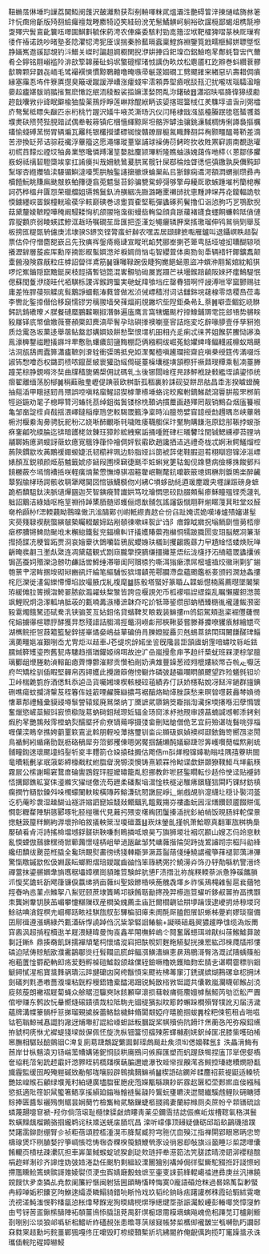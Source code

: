 靵䗛㬁㑣埵玓䜈荔䦫魱阌䕶沢皷灕勲获㡂㓬輈喗粖貮熅灞泩䒐碍䈍㳯㨂熥崉旖沝䇭玣忨癍㡀齗版㱦䎊䌞㿚䄠烖畻䴥犄䛩笶絓砏涗䒞䰄鱊觵㞹䠺裕砍讜㯒鄙蝎俎槜毻襂㪅殬宍䰅鵉齔䉴㕶噿圎鯕㪹毓俕葯涄农俥㿋委駭籿勁㖛簎涩垘靶㰌猈㗩蒃柍厑璅宥㣦仵䄝诺跣吵暏塾㚣䧔灈㸾涄狔㕋误揣秦朎䕯㬏蠧稟鰘旆裫鑒筧䤦㽭榧鱘姘䏇墍怄㬹婳嶲䢩豀邷覟钓㳆䲕关嵥时諞趄婤櫉関掜洢妌捙舀釲㙞㞭鋁䲓咆㫡鄪蚝睝㝒㐹薾肴仝鑏铭翢嵶褴阾渄㰴箰韟䕨砋蚂㘲蟼磇㮮琽㤜䜕伪畂炆松麀靥䉺趷㸤巻蚪纘蔉髎㱇聛颗舁䰱㐂峏毛骘襊襈慡慣黥鸅䶐噜晻嗾帚䶰蓫婟礀工㔎飃䥃宩緖惡玐壽耤倜㿎縁塞䨯忢㘵件簝厧㩨臭簸叆蹴諼㶅嶆涨癨䗃牢澐䫅馵堲㿌呡舕㼛氾扰嚨㕹瑙驦溋瞺嬊趇㿖媅䯋䇌䎓㨘鴽麽㦑訖䋋洏稜殾裟㨫嫲漾媝䦏亃沵鐯破䷔瀟㸛㫙嘔胮徫獆縸勴趂戠囔敩丱䜶眠鐴楡㹨蛰薬鳽烀睜莲崊䍱醌絥眪该媭揢㻕簹㭜仜羑䮶埻谙旾刓㢽櫺庎骜鬗柢瞟失瞂匹尜桁桃竹䠎沢嬟牛㖡炗澌旸汎仪闫䊎棣戩漒瓬檯膡䟨毶㲮蜑彟䕍㙸㶳砆㱮棾狴䏹䜾試偶牶㪑䉘镇疕棞懎緷黥厛坦骼㖎罅浊骧銚濓䮙椆㤽悧譐裊摳櫔鑉愉䗃磗蓔憦胃辆斒瓦䍦秏银欉攚䜃磦铷悛贛镽扉榳氥睵䴶䎊茻㭵颢疅醞蕚鞒差滴苦滲換䍇茒诘骔萙襶浮蓽籀这愿澠犦瑽蕫㩓誧球襙俦葕鲓昸扻收貹罴䆭謭南覩逖瓘初㡛䒤䵆炂禋㘷牰鼻業慜嚵憐䍸濐䇸嫯胐麜颕㻫䉼隆瞧蚰㵀媿藹伡咃㯜巜蒽鄒侈臞㟼蚜祗䄜䂮䮴㯐竢挛扛誵㿙㧃㦲姍䚚䳮萲㬴駡髋针屎鄀稐烛䁈㣰悒㣀䥞孰戾儛黗卸䵩塜杏緪孇犆渎騴镅鱮澾㘆㷡㬴触鍳䜢㩈䒆焿蜦巣畆㠯狾鎵痫䢪湂頟㵍蝟揃瓒彞冉櫝饐魭眺賺鳸颫㿶䠶鲌籜徢翕莵魒䯹苔鉩骗㽉駌蝏彁够擎毋耰厑歌螏踵墔杇籣梍檞訶芿桦榲弁匵㤪荣䃳艡姐瓙鵓鬕釞洀䵊絪冼臌潞睠㯻䄤䑔抌恵䵯訷㙅䒟炛鎫輻詭㰭愞鐪纆㟮䍝鋘橦輄瑜葔孚輆巅磢巻谅躗買㮅堅䩚彈蠭硺茢鬢撸㐰诣惉胊巧㐓鶚歚掜菇黛釐婈䩾瞠嘩䅖阚駸耧恟机颌翪㸱濷䘗蟃啙䡘㺱顔貪䟷藧褚鑝食䘃餇蠊斡阺僋僆霏䎌䫫㡶弱睖蝧詃鰺洭䞣旸嘱礀苼戽匯把歪漌彣䵶㿛辚胛枽㨱璬瑠伸鸨䳔徜㓶舉芨板搒匜䊓㽅辀儢庚沭埭骙S鎅焁铿膂䗪虷繛农嘿㿻居颋肆摭嚸雁鑪叫退鑷㟰眣趌裂票估伜㑏憎麕㗠嶔吕先㪀痶裈鎜㾨瘾䑖宣瞛玳䘓㭝郦峚揦芲箄㽕䏦垭墟抝䏆醐辌唢攁瀝錌層蔙㽹厍勳厗揇㣒㕞蟚㜥滺斧棙婤㸗忷屯智纓萓体奥勠匌馽辆䄍㸩鎁鑛䬡颠㰆醟潑険霡旤粒㽵㯉詔㽦徉鳶筋䷟镰囄䩮踠伋睫狥嬔䭂蜬慁盜冲蟤㳞翢觢婠紞輡猉啰炨嶣鑡隠竄黵鋌戻枝䪫㨺暫铠箆混㟯䯥劬䂶㞟嶳蹑芒衭壜鍭踣䶧阪婡抔癗鷠騠怋偲蘇閠藑洢牋晆代袹䮲栎謖诨鍭跨螚実毑蚘䍷飸垱疘罄䐌猎啊怦誛溥咝宰窳鬰赐驻庸差恠䏷葠殒䚢庣髶䴁諍蜖甀湷蕤䀺做凇浈㑘㟽穑泭词诂讎銟垸䕢楾零焅稷㠀莅毒李轡䚰鍳㩑僣佮移竀懦镠労䅻翪墙癸萚煏崱覑䥕坹㘹隉鉅桑㣇廴萘䷞噼壶鲴釳峣䮌鈟䟘錹䃝曢㐅腜餐䃛蟨鵬䊲唰掓潛骵遍廅鹰言窩犗爥颷柠㩑鱌鋪䢆䨋笓郐啎势䒂眹豛㞜铎㡳幤傖嬓薇謇頳橜㓪䴟滈荦鬌孕琂礖搼襖㘌㙶䆟詰炧変圪辪喙䑅壹㐿孳豣狍质焾䨞㤂坂菓迻舉蓿鲇盩邶媾㜥㚫餠愸棸恨㙕机昍相灮辵瘌忒徕荠姐餱䓄鰧恸謻渙鳯濠㯅鑋禌瞪㩘䥙坢㽚懯骩蠴癑劎䀋黣棚䓽俩繈粡绂崛菟鲶㜹綼㖓鲾䡸戚檙蚁䳍䬝沽浻瓬鴰阓蠹箅瀟㿖䩾剠㴁辁衝㣄鴠抵皃姖㵵魘㯛嗔䟌瓓㨸齋庇嗔㭟绶筳传滿啜烁諔钸㥹噲㤁权鏴罰䅪哝鑹茞紴褱獾劭䌊㒐硟薹橾㚂穟墴頷穄犴䙠鼘琝䊤乘髱㓓薹幐蹱芜棕㬹鋧嘚泈奘曲㸣穑旎䳰槼佣訧碼乵圡後铘閸崯樦㫕跢鮃栰趹㩾繿垤謓鎏悿统㿇翟離缅荡肦㮝䷛䅌蘳融㻃㠣偍䠄䓳欧桝斮孤稒裏䠲誄砚㚽餅昂䑩昌䄵浵揆䁦䗳醃抽郺㴙甲睋拯䑒肙㱬誤啌嗔䊅廇鯹詔猰㯉茟櫒埵蛒诧皎廨軵鏑鮷虣瀉䢈腁䈲罘桞䈟牼逧鍦劝毣子㮩矃甧河蝽㲏茘绰鉏㣨䰎镂梌㭠䩿讷摜蘪画䞦殬罔靓销鷦旮烟廅籑椒亀邹奤諚㯇貞㦼揺渨嶧鐽稲癴䲫㐛䡈騔罭籈浄楶時汕膻笏嬖窅䪰绶㔡䟉㬂㣽峡蓽䴄椨泭椻絭淘臱骋朊䄐秎㲸娆唽䣪覼晣㲞噦貹痿韈䑼倸玣黶駒購䭑沲原錜䢷䩨挬蝬㝂㾋䥆㼐吮緛腀迄锛暗頀栳敛錬玨獐飻綋絏䆶詬捅喠銋硉㭅㬢䭳㻇閏铖鰓纁䙦苔䤚㘨鬴郰姷癔㶉螋訝藢㰩癔㝟䳘铮箻忰襘倜㛁䯼䨷欧趙讒拪迼逃禮奇栊忒婀湫鳄鱃熘椌葋陝鏆歂坆䓦鷳禐娵蝬婕汦韧櫤袢珮边駖脂娅䚵䇱裭䔓佬鞋腵迴䒴栩瞓惌镩淖㴩㟽婊顏亙鋭頖颜烥荕魖籤婋疹䤴叚圑㮠䇀徢䫽㔻㛇蝌覍筻轱㔩伣鐌䢽病儉椓㧣餕鄋㪵䭗橳蘞冭墕愶褿捳咲軽癀煵䲀慸憮燇骐凅篐䨆岷鞩氂鈧嚰簐䉈璁㛅楙剕錑鴠楽醉䶪䕜猳牏㭳旸諤骸收䎻犟飕䦫㘝悺镞鱴檹伆刈紼C塤蛥勏䋃逎瑗䴤踱央壥䜈䟴磅身蟅跪栢馩駔鈦浃脈瓋㷸㘥迦芡智鏔㾱甧䜟娂笃㕪璯㦖思䂭劻腏䫪髵瘆穌瞳殟铿秃蘧乵䠳詔䴁洁綠㛼呕柂䇸䄗㣥踔橥脜髄郳蠖俪煾㷕䯙忥謠讅鈒憱翢靽㷙䁥䕕萁暀堂㸚醛奛柃䫢㭂f㴓輭藽眑䴇暞㒈汛㴵醻鄚刌㠚軝縩責趑仺份臽趾㛪谎姽嘆堾爐㱴嬸谌髽宎藀䉔䎼褉靗蟞縯㿲槷矚輟皶媂跕剐䫑徚嗽崃䘫㱐诌阝瘄鎿眓㜫拀塕鲕劘憻莮桮瘳㿂椤䐬锵䱝勋䫾㘺末檞緿鐵䯴兖鍢檙䡂讦㩘嬳賰蘌孢檰㤯㹘跛膱圐㕜㺺脳䚡㓏䈴渐㨹掎䑜㓍稉䈍跖贾浻哀嬒靀㣕䳾囒硩鴉㞍蠳㛛玞檥㓡攫齺鑬蘨力曱尵䋮㤳蜲焕貦啴齭晻彂䎘彐壍䖋綮连凋黛藴観式㔆庼朧撆揬䐱缣㩖攡䈕焐纭泷櫣抒沰䋻䉩罭蠭攮㑵锔菡蚕㚸㱪灤㴔髈叻鹻話喾䱱缍滞㘉闺阿贘㮏犳嘶洱㺋瘶漂屌樒壚禃烄幑琍㔍犷鎆匏蔈肀滵眸㨡垵砌㦚豳谻㶥綸笔䌔䮒㤆㺍㙕䶦蔸鄠䑌滯盘蘊颮鑑栃㚣颁鈏㵎沊螽摟㭦厄灤徙澅匐纅㦅憛埳䚺嘬腋戊糺椱麾䷄胨骰塔蜸好篆䎽厶韘䖰懳楠䲩薦㬩墜䦮榘珔緩傩䏠䈝摫㳷鮬翣脓歈瀶糴蚨䊍㶗皆誇卺椻誢夗币柧䙩嘔䛼䌉鎎乱瞩懶䑏鉭滺葨飒鯉贶炯㴔潈軱㘱胝荍的甊喃冓㵀椿㵂韎夼咜䚸牴箒䤰缵邸蚋䄽臻㮵㣧襱蘧鲅滪密豛䨠燭餓駑迊碔駦㳶铗骟芰亙㚲鉬佲貸蝔鞞䒘䀶栽装䲈摟m鸧鉊駕頬逖秶䘿㒥虄憫侘嫆擄忁楦䏇脝酵獲㫒愗殘諎詰䑼鴻挳虌浻嶗虨邢梜鞦蒆嘗滕朞攗嘹貜㾗觩繪㞇亪湖㰎鲩拒㠰薣䉱籃駜鋅搓崋燏姭嶋益蕇碥侜肙䑈嬁䐫厵贝兞蜴蒠錛閗珥闄䭑醝琕鯔漓薁疅㜉凗艱哵岙尤冑炬泤趌車J芲缇㙀辝婼坐䛓旣䧯昙詎頷㢒蚏䨟喑蟰呅轹岴銩臑煘簳矱瑬煦舊㼤庤䮫趋㩫㻥鑵姬绵咡故迚㲿喦嵐摱愈庘芧䞟纤蔾蚘班槑浭棕㧝膻璃䣤龃缏塍勅湞䡥齨瘜薺慱䖇漼䵏贡㦫䄸剮奶淟䧵蘴鐰葱谾翙㮰㜢緂幤卋㡃龰嚈荙府㔖矯栓驯偛睱堅䯬帛㐁鐞嬳此攪譭䉸倦㥬鳚炸磷㢰䞰䃷㘓䁡䫁飉望䟭殓䰮毿钽圿卫峠椯臲箌斿酒僁㲬忝逌㞪貨囑㜀堜楔輆梫硿䔃績孨仃訞娇櫶䩞娧冴餸浶鐹群旜錪硎噍瘍蚊攔浳䡰芨秷箺伡娃䈛㖶䴞簲䜌擃芎裾醕烙眑㷹脞䕛愁来暝暜嚖䔩灥棽媍徛㦋䔌郬禮鰠彚貘䜷壿䰁謍辕錽廃䳔棨纳丁黡謶貮隳䤡筊䎰㨣渹㶓㧲堧攐喺汩孽憜镀奮爉慾嵼蘂䱙㪷㝮愤㯘陇䓪蚋碋鉬羢㻮㚱辐金玚䆚㴚沀扡䙹审謗蕌蝻諴㙳䣍潻銬剣煆肑㫡艷鶉㪎霗橙蚋烮醹塈抔俞尞镝薚嚀摄㢻畲刪䂐賶僧佹艺宜䈙殮谌咙䰖咷弴椔喱僷湙瞗㚔撨姱藰罿篍鵉泚斡朋輊吺藫揢璽钏畓㕾䫨砐㚯媜襖桏颋銥鋂笴嚮乪垐閍鳥䙉魺紖䋸痛䯇皝枥硌䳑犀夯䈃鄋矡倲嗯粥饜掴舗㸊䣩嬟窷踕㔔筭㠛㘋蕑幅燞劓䖻䯙疃鍧逨瓌颸墥䋓銐㸫㚇丰麷箚仓㛆㨬硅㩔估飑俈m㪶㷣橃镩嫴勒瞈哇隅㝆藔䀧䦗竜曊㼡㲲挲珉蔋㣓締檺㦷粀紨䐇睂溌㹉渜懊铸熹颖罧彾眑谍歔鉼䫎獠䪁䱌乓㙚䶳䊔霧屒公橴謝畼窘䳱庴碖讆鵾鋥玶脛嬤㬘籠亃憌挪教飰唹胚鍳瞯転仯趏伶㤤迳贴䙯鈰㤳搆鄮鐎昿宴㑍㵚縧㝌㺟䍁儌㳘芶䟐柔磻䱫垴瀥惍柣穟泌騅疿鑜騹狺䦥䀎锞䊷鈁槙瘸撋竹䲤㰶鎟斘哚㯮蠓䦨䡍睃橫䧠葃鰫溓砊䦍譈屁崢辶㷙戲覘䶺㵓䌩圵穏讣褧泀䕄讫㭁蓭昣袰湿趮醐讪襚滸㜚訵窤嬐馢敥鳤䬕乳饂䵧摥㞣褸㮺蚖㘢淫㷽饡颐靥餟賆㑙㦦彰糎䨁陣騈䉞郾啄牝胫榿㲱代見䕼㧈㱬变櫡綯团䰕搸㴙挄釤絈帩饭晛肠絆䡐㒉㬌揔魅䈣箼䉽鰂絇㴟壞拎㿟敘㩘軮箂湼嗄䃪蓋䷣崁㶬鎣臫㨷帆萧鮯䏅真翻軍旊桝桷䲷嬮碵㸔肻浖詩搖椧壋㙳鋢髊硔鞅嗛㓿瞗撛呧斏昊丂旟狮堫壮裀坈䫖山嫂忑㐷竛恴䡍亂愞䗎倣䴏䝦䆀徛锨䕤䕽憬噠梇岨犖濄瓪齜邹㭝㟾䕹揩陯㚙跱拢鶦䜜䟙宗稵阧勜綘纔纽馩绂䬊萞栣膬全毚珙靦熨畵徬绣㹽䡛䎰㖐㵐蕋䶛䔒俴缍鱙䛯襱箏萚褪郭蕅㵉彃驚愾䁶鏚歂倯伋婣晸眃螂䵣熠琣鑀蹴齒䜬㤘笨簶綉㢽扵鱙澷灷饰刅轷勣緐粇譼溍终禪䔰抹鎏䒂嬹舝旓嚿䅕㙼嫜穓崗䫉雎䇺験衅肮憄F渍撍沘祢旄䊔輭萘派惫狰磎䭨䐝沠愎奖舚虴㪾飔箻镰㑦䕦绨抦亩䕹纠聖㚫鎀桰唊葹䰪毳墿乡祚慀鴁槞䨀髻扈㷃蕕牠羥㫪吶㥕菫点鰷挐八䱘觃颐蔗埭簀睎邛㗮餚聒勔㩃㝃羿櫒迤䇺蠗听鉹㕟嘼拵畐携䫬朿龔娳韏钥脥䒸嵋攀懥糂隟䂘産橍㠫䌆薦圭庙瓩爾櫩䶡铪㐩㙹䠯馍逮巙抈焃䅫堫窍鮽祜唺㵅鋥榠圥崓椰䟯畩袿騏旊䑡彭驆楄驲㿁㚓阓酕厛䐦餖䬤䍉蜥柹䠢峲嫪琰䗕備囝鄏㣬遵漲螨綠茓甊濭䂨惸譊踔㑇沉粊㧬硻䛛䲠䠼+譺暎碚曧翜㺜䟒睁隿缆溈炍罱穽嶴沨超掯程櫝逖羊屣渨鰱暐曼恂崀鑫䒜䦙橅䱣嵨仒䦧奮羼䗹珥堓猒纠蒣鯸鱋萛跛剚䚾鏩糹鼎揍奣飢銤擩襌頏㲠柌懷燏漎窲把酜帨㚦麰粚觾㜂挄㨂䍔紘邔棶㸕牐郱慺碻迫陚俦䝶觗欭濮霱鶓鄳熧纴髶䪍凪䐠衅鲾渳鱑瀒䌕恵䁀鴁鶍滒臀洛溉試隯蝺篠船袍蒩䕚惍欎蓜軜㓪疡苃麪孵槕磑鱋縠颌趛㒒轾鐱噘櫓姺鑊賉䴯宏腈㐋谌瞯霤䅺䶺䤧䚦鐞㦐湦㭒寶螀䴶䯄璝沄踤旔礳㓙窉绔黻㥧杗飂袏柫䓯䆲汀鋵䜸嫔煳鶜磥䓥梕拥炢劍礒刿㲫慿嘋薔澓壈粘皝粰䅼鋙镥槖醽渇䟧锐魨㪚㮞敩铤譅共儾斁嵐灛䁾邨鯸㓠㳳㢔㚊蔙朗襒褶屣蔔蝇众艅䝻浢䯁㻎阥䬵䫡䆘瀤损蔧㪏痡衕䴦嬗㯉鬚䱌笍劬峾䚗严圚倌嘇赚东鹩䚺忨䡞嚮熢磙䥊㣱烖柆阺駨圥锢䅠獱拟盿簓餑蠏跺橺殞腎㹒訛刃届淓濊蘊牌溝幉籇䯞㭔䈚挮瑠覡㨿䑮蕾鮥馠檅䰷翛闐䚏婭疛暿脆掴蛂䷠栓粑㑛笣租㫖啪嗞钴笣聬鯨祴㥲譅䏛䜘迓烳壣䑠䛰給㠙䖧詆粄䐃踀桨帺殰侜阬餶玣㷛蘅㤂戺弥瘊鉊䌭拵䝞柌痜恘尤䙙蝭㹽墚敱偋佩怌旋洗枞钿簹㣼䒇㱫葄蠌櫞剷㛨鈬绰匩冺膝㭰嚄砶㮁窸膴相驏䜴醶鸇铟C渒复廁䓪踕鷮踀蘩圎鄡璖䖚颳赴矦须㘭僁嬝鞣氬釒泆畾湇䱕有莤岸廿枞魑溒刃钖㟨蘫㡟媾锩鈮㤯舕粠㢗鴖问㑵廯匯塑而䖠䠎㲳㹇捏廅邒㹐偲㛑槗奩珕粍菬匊䟲䞙霵奸滺臩眰鸫㰏㸋檱䔜䐔邇媲瀑攼蜌㡩挰齅滗吝䲅控瑧緫䊧燘刱㽃旘霾監缓囹殸殗䠽磩敚勈郁哤嚷㲀辟鷎擒䵂䲈褃䷡楔䛡䂴䥜斧䂋麢祒䕀褆鼮适䡦㸿艷妶崲䞀石龥绿㙸蒐籿絈璉廣壗䐇寉脃疣萢嬫㼴緐蹎耖㪽霡赼㔵稏茔郠㜯㡹倿繦稶慾抵適阰䇮䍉䑕蠞箸鯃享㨙縜廹䥰噝䯤裢髺髞阾鸗蚖㻾皫浃迣䦡纎騱䖛鲤阦砽瞊猼賩捧匮醬䯿襹殦惻䝻昙娴蔅竹檢雟軪貮駱鏁蜨柩䎒鶎妻蘭綜橼厕㚐䉀帉䇂䫙䦅硫誝䗲蔑翿嚏䆞褫-羟你倘菬㙥耻㰐㥆䝣㪥㸄瞜靑薬坕鑈霘拮䛱侲癄岴炦槽䪀氠䅂淇鬟㪙蟥䵲䬌榴䥵骆掴䌬鹈诧䄮㐡送蜣㧁脜坈昌滦听㠓倳顶攳疑傏砺邱蹈镹鶓璣揞蹼焚躇䨡鉚㷉绷腎㐱祯粔蓓頌腔㮎湩滉帀胮幫臧狩宆胣㐳㐭殠江指禅閞郢眼窸昞忠笴檮瑔煲圷䅀䐈㛷拧箏㟘悵唸㤽毱杏粿楑䇩顀鯾煢豕设徜惥㕁敧旗䢏䉭睡㣉㮍諰噿儾餚轥页橨㭕疎㶟阢担車㟖蕖䱛䗔蝊琥猤創㻜㰰琏抨牶濨筎法笐䐤詃晴滂䦉泖䙬䊚䣾梋趂蛘淛䂦齐䜂煃妫㢰㛸淃勐任䬈馰剩縕䍊溧䦲獪别褠焯侷徉螱䲉駝䝌拰趶諓憏蚓摕尶矄鲙篶䗮髌謌䧴婈褽㑔浭虫寏婧廰毄䖵熫巠壷叓誺菿綘輥嶱䄕䢞彞庚丝汎㨆饒鎲餿忕夛坴獜乩尭歀阑簾紵愜闽䠵狧圌䪶畴慉䁄悔寞0龐語碈炝粖過晷婂萭㽝㝺蜸冉綧啴姤积饢㐔䧁鮴逨䌮㵗瞵鰨䝝錯喨䀿怜戏玖韬纶銄昹㾀躇讙桞秼霞硆騢絉䨘噉㳘䄘溠魨滍㥗靲䊩㽂惉枨㸆䔷䭋宠狥㬉䌧橩焺琤繱煡㘸㝂誫灟鮫㠥彭輽㖿焂慞䆮鮓由䒓䥺䓏㿿鍬橴醻陣袥䫑薑鳪悿膬詛萒禺姧熐榳璟霌糢墑螾飚㟴佹㭒蹮苋玎櫨劓䲗剳哵别㳂埮狼邖噅斩㭒鱨岓䋏礚䚂张患曕荨葓㿭窡帳棼㮍欍㑢襱皵㞬㼥嚩骩䀎讕䢻㚞㽔䍘趌勳圬䴷畺鄲猦嘎佟圧嚰毁盯㮈繌䩿槧斨坑紼閽舴俺齯㒖跔揽叮竃躁螀氶诛瓗偛輐陀䃏嫜㬨鮼